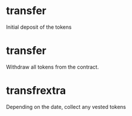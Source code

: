 <h1 class="deposit">transfer</h1>
Initial deposit of the tokens
<h1 class="cleanout">transfer</h1>
Withdraw all tokens from the contract.
<h1 class="gettranches">transfrextra</h1>
Depending on the date, collect any vested tokens

